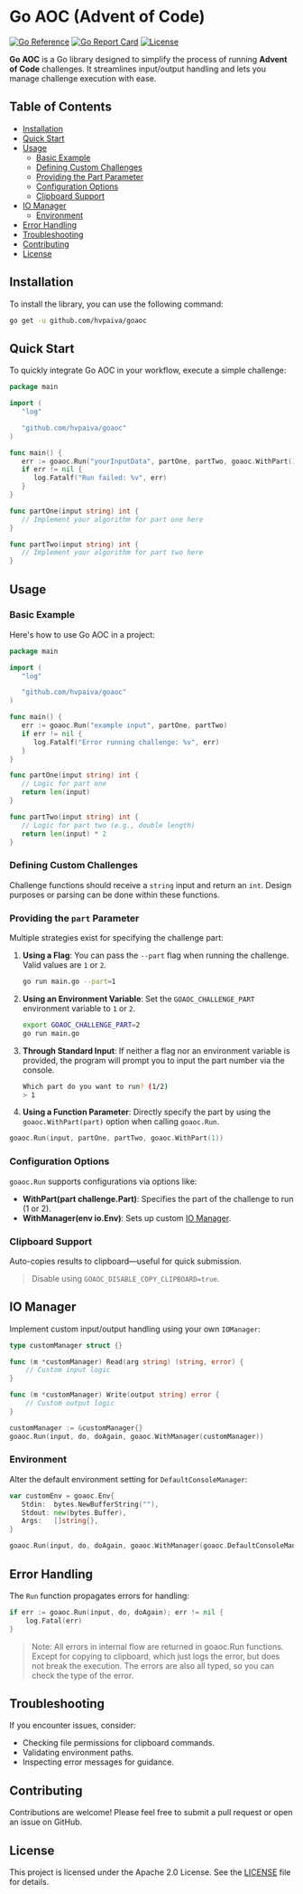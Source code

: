# Go AOC (Advent of Code)
[![Go Reference](https://pkg.go.dev/badge/github.com/hvpaiva/goaoc#section-readme.svg)](https://pkg.go.dev/github.com/hvpaiva/goaoc#section-readme)
[![Go Report Card](https://goreportcard.com/badge/github.com/hvpaiva/goaoc)](https://goreportcard.com/report/github.com/hvpaiva/goaoc)
[![License](https://img.shields.io/badge/License-Apache%202.0-blue.svg)](https://opensource.org/licenses/Apache-2.0)


**Go AOC** is a Go library designed to simplify the process of running **Advent of Code** challenges. It streamlines 
input/output handling and lets you manage challenge execution with ease.

## Table of Contents
- [Installation](#installation)
- [Quick Start](#quick-start)
- [Usage](#usage)
  - [Basic Example](#basic-example)
  - [Defining Custom Challenges](#defining-custom-challenges)
  - [Providing the Part Parameter](#providing-the-part-parameter)
  - [Configuration Options](#configuration-options)
  - [Clipboard Support](#clipboard-support)
- [IO Manager](#io-manager)
  - [Environment](#environment)
- [Error Handling](#error-handling)
- [Troubleshooting](#troubleshooting)
- [Contributing](#contributing)
- [License](#license)

## Installation

To install the library, you can use the following command:

```bash
go get -u github.com/hvpaiva/goaoc
```

## Quick Start

To quickly integrate Go AOC in your workflow, execute a simple challenge:

```go
package main

import (
   "log"

   "github.com/hvpaiva/goaoc"
)

func main() {
   err := goaoc.Run("yourInputData", partOne, partTwo, goaoc.WithPart(1))
   if err != nil {
      log.Fatalf("Run failed: %v", err)
   }
}

func partOne(input string) int {
   // Implement your algorithm for part one here
}

func partTwo(input string) int {
   // Implement your algorithm for part two here
}
```

## Usage

### Basic Example

Here's how to use Go AOC in a project:

```go
package main

import (
   "log"

   "github.com/hvpaiva/goaoc"
)

func main() {
   err := goaoc.Run("example input", partOne, partTwo)
   if err != nil {
      log.Fatalf("Error running challenge: %v", err)
   }
}

func partOne(input string) int {
   // Logic for part one
   return len(input)
}

func partTwo(input string) int {
   // Logic for part two (e.g., double length)
   return len(input) * 2
}
```

### Defining Custom Challenges

Challenge functions should receive a `string` input and return an `int`. Design purposes or parsing can be done within 
these functions.

### Providing the `part` Parameter

Multiple strategies exist for specifying the challenge part:

1. **Using a Flag**: You can pass the `--part` flag when running the challenge. Valid values are `1` or `2`.
   ```bash
   go run main.go --part=1
   ```

2. **Using an Environment Variable**: Set the `GOAOC_CHALLENGE_PART` environment variable to `1` or `2`.
   ```bash
   export GOAOC_CHALLENGE_PART=2
   go run main.go
   ```

3. **Through Standard Input**: If neither a flag nor an environment variable is provided, the program will prompt you to 
input the part number via the console.
   ```bash
   Which part do you want to run? (1/2)
   > 1
   ```

4. **Using a Function Parameter**: Directly specify the part by using the `goaoc.WithPart(part)` option when calling `goaoc.Run`.

```go
goaoc.Run(input, partOne, partTwo, goaoc.WithPart(1))
```

### Configuration Options

`goaoc.Run` supports configurations via options like:

- **WithPart(part challenge.Part)**: Specifies the part of the challenge to run (1 or 2).
- **WithManager(env io.Env)**: Sets up custom [IO Manager](#io-manager).

### Clipboard Support

Auto-copies results to clipboard—useful for quick submission.

> Disable using `GOAOC_DISABLE_COPY_CLIPBOARD=true`.

## IO Manager

Implement custom input/output handling using your own `IOManager`:

```go
type customManager struct {}

func (m *customManager) Read(arg string) (string, error) {
    // Custom input logic
}

func (m *customManager) Write(output string) error {
    // Custom output logic
}

customManager := &customManager{}
goaoc.Run(input, do, doAgain, goaoc.WithManager(customManager))
```

### Environment

Alter the default environment setting for `DefaultConsoleManager`:

```go
var customEnv = goaoc.Env{
   Stdin:  bytes.NewBufferString(""),
   Stdout: new(bytes.Buffer),
   Args:   []string{},
}

goaoc.Run(input, do, doAgain, goaoc.WithManager(goaoc.DefaultConsoleManager{Env: customEnv}))

```

## Error Handling

The `Run` function propagates errors for handling:

```go
if err := goaoc.Run(input, do, doAgain); err != nil {
	log.Fatal(err)
}
```

> Note: All errors in internal flow are returned in goaoc.Run functions. Except for copying to clipboard, which just
> logs the error, but does not break the execution. The errors are also all typed, so you can check the type of the error.

## Troubleshooting

If you encounter issues, consider:
- Checking file permissions for clipboard commands.
- Validating environment paths.
- Inspecting error messages for guidance.

## Contributing

Contributions are welcome! Please feel free to submit a pull request or open an issue on GitHub.

## License

This project is licensed under the Apache 2.0 License. See the [LICENSE](./LICENSE) file for details.
